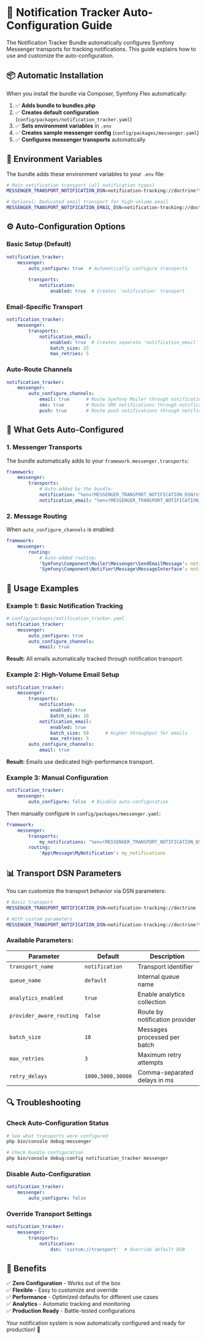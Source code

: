 # 🚀 Notification Tracker Auto-Configuration Guide

The Notification Tracker Bundle automatically configures Symfony Messenger transports for tracking notifications. This guide explains how to use and customize the auto-configuration.

## 📦 Automatic Installation

When you install the bundle via Composer, Symfony Flex automatically:

1. ✅ **Adds bundle to bundles.php**
2. ✅ **Creates default configuration** (`config/packages/notification_tracker.yaml`)
3. ✅ **Sets environment variables** in `.env`
4. ✅ **Creates sample messenger config** (`config/packages/messenger.yaml`)
5. ✅ **Configures messenger transports** automatically

## 🔧 Environment Variables

The bundle adds these environment variables to your `.env` file:

```bash
# Main notification transport (all notification types)
MESSENGER_TRANSPORT_NOTIFICATION_DSN=notification-tracking://doctrine?transport_name=notification&analytics_enabled=true&provider_aware_routing=true

# Optional: Dedicated email transport for high-volume email
MESSENGER_TRANSPORT_NOTIFICATION_EMAIL_DSN=notification-tracking://doctrine?transport_name=email&analytics_enabled=true&provider_aware_routing=true&batch_size=25&max_retries=5
```

## ⚙️ Auto-Configuration Options

### **Basic Setup (Default)**
```yaml
notification_tracker:
    messenger:
        auto_configure: true  # Automatically configure transports
        
        transports:
            notification:
                enabled: true  # Creates 'notification' transport
```

### **Email-Specific Transport**
```yaml
notification_tracker:
    messenger:
        transports:
            notification_email:
                enabled: true  # Creates separate 'notification_email' transport
                batch_size: 25
                max_retries: 5
```

### **Auto-Route Channels**
```yaml
notification_tracker:
    messenger:
        auto_configure_channels:
            email: true      # Route Symfony Mailer through notification transport
            sms: true        # Route SMS notifications through notification transport
            push: true       # Route push notifications through notification transport
```

## 🎯 What Gets Auto-Configured

### **1. Messenger Transports**
The bundle automatically adds to your `framework.messenger.transports`:

```yaml
framework:
    messenger:
        transports:
            # Auto-added by the bundle:
            notification: "%env(MESSENGER_TRANSPORT_NOTIFICATION_DSN)%"
            notification_email: "%env(MESSENGER_TRANSPORT_NOTIFICATION_EMAIL_DSN)%"  # if enabled
```

### **2. Message Routing**
When `auto_configure_channels` is enabled:

```yaml
framework:
    messenger:
        routing:
            # Auto-added routing:
            'Symfony\Component\Mailer\Messenger\SendEmailMessage': notification_email
            'Symfony\Component\Notifier\Message\MessageInterface': notification
```

## 🚀 Usage Examples

### **Example 1: Basic Notification Tracking**
```yaml
# config/packages/notification_tracker.yaml
notification_tracker:
    messenger:
        auto_configure: true
        auto_configure_channels:
            email: true
```

**Result:** All emails automatically tracked through notification transport.

### **Example 2: High-Volume Email Setup**
```yaml
notification_tracker:
    messenger:
        transports:
            notification:
                enabled: true
                batch_size: 10
            notification_email:
                enabled: true
                batch_size: 50      # Higher throughput for emails
                max_retries: 5
        auto_configure_channels:
            email: true
```

**Result:** Emails use dedicated high-performance transport.

### **Example 3: Manual Configuration**
```yaml
notification_tracker:
    messenger:
        auto_configure: false  # Disable auto-configuration
```

Then manually configure in `config/packages/messenger.yaml`:
```yaml
framework:
    messenger:
        transports:
            my_notifications: "%env(MESSENGER_TRANSPORT_NOTIFICATION_DSN)%"
        routing:
            'App\Message\MyNotification': my_notifications
```

## 📊 Transport DSN Parameters

You can customize the transport behavior via DSN parameters:

```bash
# Basic transport
MESSENGER_TRANSPORT_NOTIFICATION_DSN=notification-tracking://doctrine

# With custom parameters
MESSENGER_TRANSPORT_NOTIFICATION_DSN=notification-tracking://doctrine?transport_name=email&analytics_enabled=true&provider_aware_routing=true&batch_size=25&max_retries=5&retry_delays=2000,10000,60000
```

### **Available Parameters:**
| Parameter | Default | Description |
|-----------|---------|-------------|
| `transport_name` | `notification` | Transport identifier |
| `queue_name` | `default` | Internal queue name |
| `analytics_enabled` | `true` | Enable analytics collection |
| `provider_aware_routing` | `false` | Route by notification provider |
| `batch_size` | `10` | Messages processed per batch |
| `max_retries` | `3` | Maximum retry attempts |
| `retry_delays` | `1000,5000,30000` | Comma-separated delays in ms |

## 🔍 Troubleshooting

### **Check Auto-Configuration Status**
```bash
# See what transports were configured
php bin/console debug:messenger

# Check bundle configuration
php bin/console debug:config notification_tracker messenger
```

### **Disable Auto-Configuration**
```yaml
notification_tracker:
    messenger:
        auto_configure: false
```

### **Override Transport Settings**
```yaml
notification_tracker:
    messenger:
        transports:
            notification:
                dsn: 'custom://transport'  # Override default DSN
```

## 🎉 Benefits

✅ **Zero Configuration** - Works out of the box  
✅ **Flexible** - Easy to customize and override  
✅ **Performance** - Optimized defaults for different use cases  
✅ **Analytics** - Automatic tracking and monitoring  
✅ **Production Ready** - Battle-tested configurations  

Your notification system is now automatically configured and ready for production! 🚀
